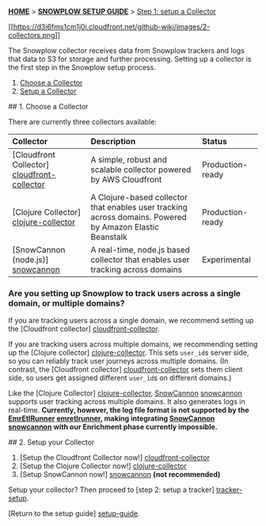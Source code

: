 <a name="top" />

[**HOME**](Home) > [**SNOWPLOW SETUP GUIDE**](Setting-up-Snowplow) > [Step 1: setup a Collector](Setting-up-a-collector)

[[https://d3i6fms1cm1j0i.cloudfront.net/github-wiki/images/2-collectors.png]]

The Snowplow collector receives data from Snowplow trackers and logs that data to S3 for storage and further processing. Setting up a collector is the first step in the Snowplow setup process.

1. [Choose a Collector](#choose)
2. [Setup a Collector](#setup)

<a name="choose" />
## 1. Choose a Collector 

There are currently three collectors available:

| **Collector**                                  | **Description**                                     | **Status**       |
|:-----------------------------------------------|:----------------------------------------------------|:-----------------|
| [Cloudfront Collector] [cloudfront-collector]  | A simple, robust and scalable collector powered by AWS Cloudfront | Production-ready |
| [Clojure Collector] [clojure-collector]        | A Clojure-based collector that enables user tracking across domains. Powered by Amazon Elastic Beanstalk | Production-ready |
| [SnowCannon (node.js)] [snowcannon]            | A real-time, node.js based collector that enables user tracking across domains | Experimental |

### Are you setting up Snowplow to track users across a single domain, or multiple domains?

If you are tracking users across a single domain, we recommend setting up the [Cloudfront collector] [cloudfront-collector]. 

If you are tracking users across multiple domains, we recommending setting up the [Clojure collector] [clojure-collector]. This sets `user_id`s server side, so you can reliably track user journeys across multiple domains. (In contrast, the [Cloudfront collector] [cloudfront-collector] sets them client side, so users get assigned different `user_id`s on different domains.)

Like the [Clojure Collector] [clojure-collector], [SnowCannon] [snowcannon] supports user tracking across multiple domains. It also generates logs in real-time. **Currently,  however, the log file format is not supported by the [EmrEtlRunner] [emretlrunner], making integrating [SnowCannon] [snowcannon] with our Enrichment phase currently impossible.**  

<a name="setup" />
## 2. Setup your Collector

1. [Setup the Cloudfront Collector now!] [cloudfront-collector]
2. [Setup the Clojure Collector now!] [clojure-collector]
3. [Setup SnowCannon now!] [snowcannon] **(not recommended)**

Setup your collector? Then proceed to [step 2: setup a tracker] [tracker-setup].

[Return to the setup guide] [setup-guide].



[cloudfront-collector]: Setting-up-the-Cloudfront-collector
[clojure-collector]: Setting-up-the-Clojure-collector
[snowcannon]: SnowCannon-setup-guide
[setup-guide]: Setting-up-Snowplow
[tracker-setup]: Setting-up-Snowplow#wiki-step2
[emretlrunner]: Setting-up-Snowplow#wiki-step3
